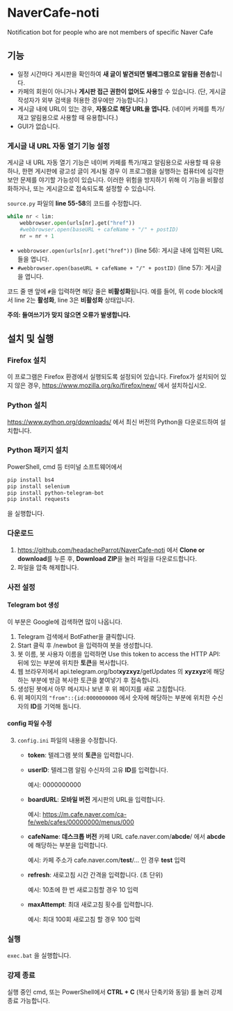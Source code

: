 # NaverCafe-noti
Notification bot for people who are not members of specific Naver Cafe

## 기능
- 일정 시간마다 게시판을 확인하여 **새 글이 발견되면 텔레그램으로 알림을 전송**합니다.
- 카페의 회원이 아니거나 **게시판 접근 권한이 없어도 사용**할 수 있습니다. (단, 게시글 작성자가 외부 검색을 허용한 경우에만 가능합니다.)
- 게시글 내에 URL이 있는 경우, **자동으로 해당 URL을 엽니다.** (네이버 카페를 특가/재고 알림용으로 사용할 때 유용합니다.)
- GUI가 없습니다.

### 게시글 내 URL 자동 열기 기능 설정

게시글 내 URL 자동 열기 기능은 네이버 카페를 특가/재고 알림용으로 사용할 때 유용하나, 한편 게시판에 광고성 글이 게시될 경우 이 프로그램을 실행하는 컴퓨터에 심각한 보안 문제를 야기할 가능성이 있습니다. 이러한 위험을 방지하기 위해 이 기능을 비활성화하거나, 또는 게시글으로 접속되도록 설정할 수 있습니다.

`source.py` 파일의 **line 55-58**의 코드를 수정합니다.

```python
while nr < lim:
    webbrowser.open(urls[nr].get("href"))
    #webbrowser.open(baseURL + cafeName + "/" + postID)
    nr = nr + 1
```

- `webbrowser.open(urls[nr].get("href"))` (line 56): 게시글 내에 입력된 URL들을 엽니다.
- `#webbrowser.open(baseURL + cafeName + "/" + postID)` (line 57): 게시글을 엽니다.

코드 줄 맨 앞에 `#`을 입력하면 해당 줄은 **비활성화**됩니다. 예를 들어, 위 code block에서 line 2는 **활성화**, line 3은 **비활성화** 상태입니다.

**주의: 들여쓰기가 맞지 않으면 오류가 발생합니다.**


## 설치 및 실행
### Firefox 설치
이 프로그램은 Firefox 환경에서 실행되도록 설정되어 있습니다.
Firefox가 설치되어 있지 않은 경우, https://www.mozilla.org/ko/firefox/new/ 에서 설치하십시오.

### Python 설치
https://www.python.org/downloads/ 에서 최신 버전의 Python을 다운로드하여 설치합니다.

### Python 패키지 설치
PowerShell, cmd 등 터미널 소프트웨어에서
```bash
pip install bs4
pip install selenium
pip install python-telegram-bot
pip install requests
```
을 실행합니다.

### 다운로드
1. https://github.com/headacheParrot/NaverCafe-noti 에서 **Clone or download**를 누른 후, **Download ZIP**을 눌러 파일을 다운로드합니다.
2. 파일을 압축 해제합니다.

### 사전 설정
#### Telegram bot 생성
이 부분은 Google에 검색하면 많이 나옵니다.
1. Telegram 검색에서 BotFather을 클릭합니다.
2. Start 클릭 후 /newbot 을 입력하여 봇을 생성합니다.
3. 봇 이름, 봇 사용자 이름을 입력하면 Use this token to access the HTTP API: 뒤에 있는 부분에 위치한 **토큰**을 복사합니다.
4. 웹 브라우저에서 api.telegram.org/bot**xyzxyz**/getUpdates 의 **xyzxyz**에 해당하는 부분에 방금 복사한 토큰을 붙여넣기 후 접속합니다.
5. 생성된 봇에서 아무 메시지나 보낸 후 위 페이지를 새로 고침합니다.
6. 위 페이지의 `"from"::{id:0000000000` 에서 숫자에 해당하는 부분에 위치한 수신자의 **ID**를 기억해 둡니다. 

#### config 파일 수정
3. `config.ini` 파일의 내용을 수정합니다.
   
   - **token**: 텔레그램 봇의 **토큰**을 입력합니다. 
   - **userID**: 텔레그램 알림 수신자의 고유 **ID**를 입력합니다.
     
     예시: 0000000000
   - **boardURL**: **모바일 버전** 게시판의 URL을 입력합니다.
     
     예시: https://m.cafe.naver.com/ca-fe/web/cafes/00000000/menus/000
   - **cafeName**: **데스크톱 버전** 카페 URL cafe.naver.com/**abcde**/ 에서 **abcde**에 해당하는 부분을 입력합니다.
     
     예시: 카페 주소가 cafe.naver.com/**test**/... 인 경우 **test** 입력 
   - **refresh**: 새로고침 시간 간격을 입력합니다. (초 단위)
   
     예시: 10초에 한 번 새로고침할 경우 10 입력
   - **maxAttempt**: 최대 새로고침 횟수를 입력합니다.
     
     예시: 최대 100회 새로고침 할 경우 100 입력

### 실행
`exec.bat` 을 실행합니다.

### 강제 종료
실행 중인 cmd, 또는 PowerShell에서 **CTRL + C** (복사 단축키와 동일) 를 눌러 강제 종료 가능합니다.
